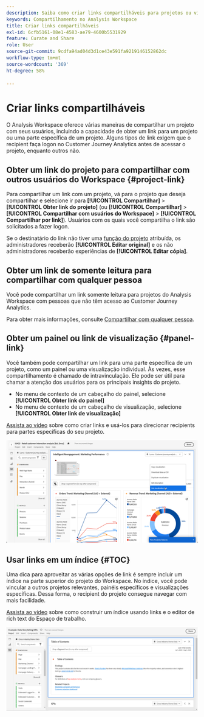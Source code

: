 ```yaml
---
description: Saiba como criar links compartilháveis para projetos ou visualizações
keywords: Compartilhamento no Analysis Workspace
title: Criar links compartilháveis
exl-id: 6cfb5161-08e1-4583-ae79-4600b5531929
feature: Curate and Share
role: User
source-git-commit: 9cdfa94ad04d3d1ce43e591fa9219146152862dc
workflow-type: tm+mt
source-wordcount: '369'
ht-degree: 58%

---
```


# Criar links compartilháveis

O Analysis Workspace oferece várias maneiras de compartilhar um projeto com seus usuários, incluindo a capacidade de obter um link para um projeto ou uma parte específica de um projeto. Alguns tipos de link exigem que o recipient faça logon no Customer Journey Analytics antes de acessar o projeto, enquanto outros não.

## Obter um link do projeto para compartilhar com outros usuários do Workspace {#project-link}

Para compartilhar um link com um projeto, vá para o projeto que deseja compartilhar e selecione ir para **[!UICONTROL Compartilhar]** > **[!UICONTROL Obter link do projeto]** (ou **[!UICONTROL Compartilhar]** > **[!UICONTROL Compartilhar com usuários do Workspace]** > **[!UICONTROL Compartilhar por link]**). Usuários com os quais você compartilha o link são solicitados a fazer logon.

Se o destinatário do link não tiver uma [função do projeto](/help/analysis-workspace/curate-share/share-projects.md) atribuída, os administradores receberão **[!UICONTROL Editar original]** e os não administradores receberão experiências de **[!UICONTROL Editar cópia]**.

## Obter um link de somente leitura para compartilhar com qualquer pessoa

Você pode compartilhar um link somente leitura para projetos do Analysis Workspace com pessoas que não têm acesso ao Customer Journey Analytics.

Para obter mais informações, consulte [Compartilhar com qualquer pessoa](/help/analysis-workspace/curate-share/share-projects.md#share-a-project-with-anyone-no-login-required).

## Obter um painel ou link de visualização {#panel-link}

Você também pode compartilhar um link para uma parte específica de um projeto, como um painel ou uma visualização individual. Às vezes, esse compartilhamento é chamado de intravinculação. Ele pode ser útil para chamar a atenção dos usuários para os principais insights do projeto.

* No menu de contexto de um cabeçalho do painel, selecione **[!UICONTROL Obter link do painel]**
* No menu de contexto de um cabeçalho de visualização, selecione **[!UICONTROL Obter link de visualização]**

[Assista ao vídeo](https://experienceleague.adobe.com/docs/analytics-learn/tutorials/analysis-workspace/visualizations/intra-linking-in-analysis-workspace.html?lang=pt-BR) sobre como criar links e usá-los para direcionar recipients para partes específicas do seu projeto.

![O menu suspenso após clicar com o botão direito do mouse no cabeçalho com o link Obter visualização realçado.](assets/get-visualization-link.png)

## Usar links em um índice {#TOC}

Uma dica para aproveitar as várias opções de link é sempre incluir um índice na parte superior do projeto do Workspace. No índice, você pode vincular a outros projetos relevantes, painéis específicos e visualizações específicas. Dessa forma, o recipient do projeto consegue navegar com mais facilidade.

[Assista ao vídeo](https://experienceleague.adobe.com/docs/analytics-learn/tutorials/analysis-workspace/navigating-workspace-projects/create-a-toc-in-analysis-workspace.html?lang=pt-BR) sobre como construir um índice usando links e o editor de rich text do Espaço de trabalho.

![Um índice do projeto.](assets/toc.png)
